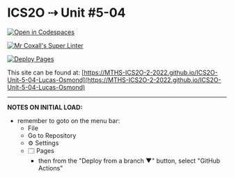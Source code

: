 # ICS2O ⇢ Unit #5-04

[![Open in Codespaces](https://classroom.github.com/assets/launch-codespace-7f7980b617ed060a017424585567c406b6ee15c891e84e1186181d67ecf80aa0.svg)](https://classroom.github.com/open-in-codespaces?assignment_repo_id=11243162)

[![Mr Coxall's Super Linter](https://github.com/MTHS-ICS2O-2-2022/ICS2O-Unit-5-04-Lucas-Osmond/workflows/Mr%20Coxall's%20Super%20Linter/badge.svg)](https://github.com/MTHS-ICS2O-2-2022/ICS2O-Unit-5-04-Lucas-Osmond/actions)

[![Deploy Pages](https://github.com/MTHS-ICS2O-2-2022/ICS2O-Unit-5-04-Lucas-Osmond/workflows/Deploy%20Pages/badge.svg)](https://github.com/MTHS-ICS2O-2-2022/ICS2O-Unit-5-04-Lucas-Osmond/actions)

This site can be found at: [https://MTHS-ICS2O-2-2022.github.io/ICS2O-Unit-5-04-Lucas-Osmond](https://MTHS-ICS2O-2-2022.github.io/ICS2O-Unit-5-04-Lucas-Osmond)

---

**NOTES ON INITIAL LOAD:**
- remember to goto on the menu bar:
  - File
  - Go to Repository
  - ⚙ Settings
  - 🗔 Pages
    - then from the "Deploy from a branch ▼" button, select "GitHub Actions"
